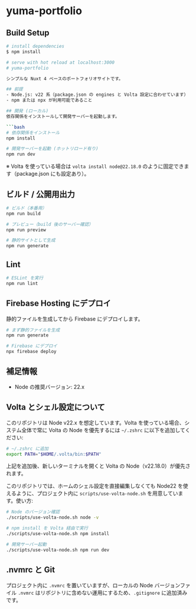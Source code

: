 # yuma-portfolio
## Build Setup

``` bash
# install dependencies
$ npm install

# serve with hot reload at localhost:3000
# yuma-portfolio

シンプルな Nuxt 4 ベースのポートフォリオサイトです。

## 前提
- Node.js: v22 系（package.json の engines と Volta 設定に合わせています）
- npm または npx が利用可能であること

## 開発 (ローカル)
依存関係をインストールして開発サーバーを起動します。

```bash
# 依存関係をインストール
npm install

# 開発サーバーを起動 (ホットリロード有り)
npm run dev
```

※ Volta を使っている場合は `volta install node@22.18.0` のように固定できます（package.json にも設定あり）。

## ビルド / 公開用出力

```bash
# ビルド（本番用）
npm run build

# プレビュー（build 後のサーバー確認）
npm run preview

# 静的サイトとして生成
npm run generate
```

## Lint

```bash
# ESLint を実行
npm run lint
```

## Firebase Hosting にデプロイ
静的ファイルを生成してから Firebase にデプロイします。

```bash
# まず静的ファイルを生成
npm run generate

# Firebase にデプロイ
npx firebase deploy
```

## 補足情報
- Node の推奨バージョン: 22.x

## Volta とシェル設定について
このリポジトリは Node v22.x を想定しています。Volta を使っている場合、システム全体で常に Volta の Node を優先するには `~/.zshrc` に以下を追加してください:

```bash
# ~/.zshrc に追加
export PATH="$HOME/.volta/bin:$PATH"
```

上記を追加後、新しいターミナルを開くと Volta の Node（v22.18.0）が優先されます。

このリポジトリでは、ホームのシェル設定を直接編集しなくても Node22 を使えるように、プロジェクト内に `scripts/use-volta-node.sh` を用意しています。使い方:

```bash
# Node のバージョン確認
./scripts/use-volta-node.sh node -v

# npm install を Volta 経由で実行
./scripts/use-volta-node.sh npm install

# 開発サーバー起動
./scripts/use-volta-node.sh npm run dev
```

## .nvmrc と Git
プロジェクト内に `.nvmrc` を置いていますが、ローカルの Node バージョンファイル `.nvmrc` はリポジトリに含めない運用にするため、`.gitignore` に追加済みです。
